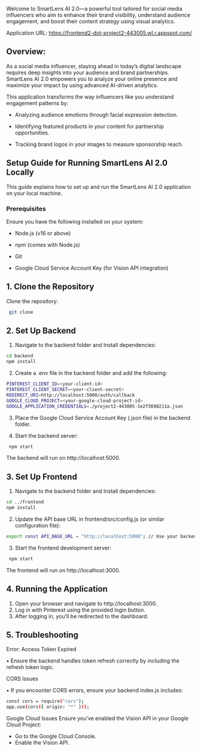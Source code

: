 Welcome to SmartLens AI 2.0—a powerful tool tailored for social media influencers who aim to enhance their brand visibility, understand audience engagement, and boost their content strategy using visual analytics.

Application URL: https://frontend2-dot-project2-443005.wl.r.appspot.com/

## Overview:

As a social media influencer, staying ahead in today’s digital landscape requires deep insights into your audience and brand partnerships. SmartLens AI 2.0 empowers you to analyze your online presence and maximize your impact by using advanced AI-driven analytics.

This application transforms the way influencers like you understand engagement patterns by:

- Analyzing audience emotions through facial expression detection.

- Identifying featured products in your content for partnership opportunities.

- Tracking brand logos in your images to measure sponsorship reach.

## Setup Guide for Running SmartLens AI 2.0 Locally

This guide explains how to set up and run the SmartLens AI 2.0 application on your local machine.

### Prerequisites

Ensure you have the following installed on your system:

- Node.js (v16 or above)

- npm (comes with Node.js)
  
- Git

- Google Cloud Service Account Key (for Vision API integration)

## 1. Clone the Repository

Clone the repository:

 ```bash
  git clone
 ```

## 2. Set Up Backend

1. Navigate to the backend folder and Install dependencies:
   
 ```bash
cd backend
npm install
 ```

2. Create a .env file in the backend folder and add the following:

 ```bash
PINTEREST_CLIENT_ID=<your-client-id>
PINTEREST_CLIENT_SECRET=<your-client-secret>
REDIRECT_URI=http://localhost:5000/auth/callback
GOOGLE_CLOUD_PROJECT=<your-google-cloud-project-id>
GOOGLE_APPLICATION_CREDENTIALS=./project2-443005-1e2f5698211a.json
 ```
3. Place the Google Cloud Service Account Key (.json file) in the backend folder.
   
4. Start the backend server:
 
 ```bash
  npm start
 ```

The backend will run on http://localhost:5000.

## 3. Set Up Frontend

1. Navigate to the backend folder and Install dependencies:
   
 ```bash
cd ../frontend
npm install
 ```
2. Update the API base URL in frontend/src/config.js (or similar configuration file):
   
```bash
export const API_BASE_URL = "http://localhost:5000"; // Use your backend's local URL
 ```
3. Start the frontend development server:
 
 ```bash
  npm start
 ```
The frontend will run on http://localhost:3000.

## 4. Running the Application

1. Open your browser and navigate to http://localhost:3000.
2. Log in with Pinterest using the provided login button.
3. After logging in, you’ll be redirected to the dashboard.

## 5. Troubleshooting

Error: Access Token Expired

•	Ensure the backend handles token refresh correctly by including the refresh token logic.

CORS Issues

•	If you encounter CORS errors, ensure your backend index.js includes:

 ```bash
const cors = require("cors");
app.use(cors({ origin: "*" }));
 ```

Google Cloud Issues
Ensure you’ve enabled the Vision API in your Google Cloud Project:
- Go to the Google Cloud Console.
- Enable the Vision API.


